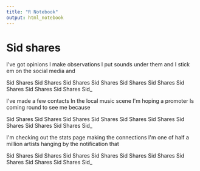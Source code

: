 ```yaml
---
title: "R Notebook"
output: html_notebook
---
```




# Sid shares

I've got opinions
I make observations
I put sounds under them 
and I stick em on the social
media and

Sid Shares
  Sid   Shares
Sid Shares
  Sid   Shares
Sid Shares
  Sid   Shares
Sid Shares Sid Shares
Sid Shares Sid_

I've made a few contacts
In the local music scene
I'm hoping a promoter
Is coming round to see me 
because

Sid Shares
  Sid   Shares
Sid Shares
  Sid   Shares
Sid Shares
  Sid   Shares
Sid Shares Sid Shares
Sid Shares Sid_

I'm checking out the stats page
making the connections
I'm one of half a million artists
hanging by the notification 
that

Sid Shares
  Sid   Shares
Sid Shares
  Sid   Shares
Sid Shares
  Sid   Shares
Sid Shares Sid Shares
Sid Shares Sid_













